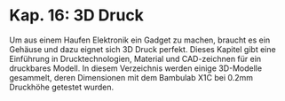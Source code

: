 # Kap. 16: 3D Druck

Um aus einem Haufen Elektronik ein Gadget zu machen, braucht es ein Gehäuse und dazu eignet sich 3D Druck perfekt.
Dieses Kapitel gibt eine Einführung in Drucktechnologien, Material und CAD-zeichnen für ein druckbares Modell.
In diesem Verzeichnis werden einige 3D-Modelle gesammelt, deren Dimensionen mit dem Bambulab X1C bei 0.2mm Druckhöhe getestet wurden.